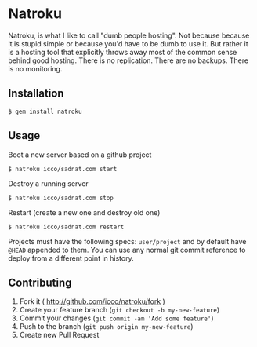 # Natroku

Natroku, is what I like to call "dumb people hosting". Not because because it is stupid simple or because you'd have to be dumb to use it. But rather it is a hosting tool that explicitly throws away most of the common sense behind good hosting. There is no replication. There are no backups. There is no monitoring.

## Installation

    $ gem install natroku

## Usage

Boot a new server based on a github project

    $ natroku icco/sadnat.com start

Destroy a running server

    $ natroku icco/sadnat.com stop

Restart (create a new one and destroy old one)

    $ natroku icco/sadnat.com restart

Projects must have the following specs: `user/project` and by default have `@HEAD` appended to them. You can use any normal git commit reference to deploy from a different point in history.

## Contributing

 1. Fork it ( http://github.com/icco/natroku/fork )
 2. Create your feature branch (`git checkout -b my-new-feature`)
 3. Commit your changes (`git commit -am 'Add some feature'`)
 4. Push to the branch (`git push origin my-new-feature`)
 5. Create new Pull Request
